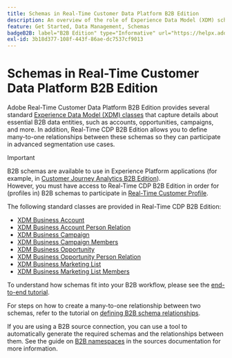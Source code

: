 ```yaml
---
title: Schemas in Real-Time Customer Data Platform B2B Edition
description: An overview of the role of Experience Data Model (XDM) schemas in Adobe Real-Time Customer Data Platform B2B Edition.
feature: Get Started, Data Management, Schemas
badgeB2B: label="B2B Edition" type="Informative" url="https://helpx.adobe.com/legal/product-descriptions/real-time-customer-data-platform-b2b-edition-prime-and-ultimate-packages.html newtab=true"
exl-id: 3b18d377-108f-443f-86ae-dc7537cf9013
---
```

# Schemas in Real-Time Customer Data Platform B2B Edition

Adobe Real-Time Customer Data Platform B2B Edition provides several standard [Experience Data Model (XDM) classes](../../xdm/schema/composition.md#class) that capture details about essential B2B data entities, such as accounts, opportunities, campaigns, and more. In addition, Real-Time CDP B2B Edition allows you to define many-to-one relationships between these schemas so they can participate in advanced segmentation use cases.

>[!IMPORTANT]
>
>B2B schemas are available to use in Experience Platform applications (for example, in [Customer Journey Analytics B2B Edition](https://experienceleague.adobe.com/en/docs/analytics-platform/using/cja-overview/cja-b2b/cja-b2b-edition)). <br/>However, you must have access to Real-Time CDP B2B Edition in order for (profiles in) B2B schemas to participate in [Real-Time Customer Profile](../../profile/home.md).

The following standard classes are provided in Real-Time CDP B2B Edition:

* [XDM Business Account](../../xdm/classes/b2b/business-account.md)
* [XDM Business Account Person Relation](../../xdm/classes/b2b/business-account-person-relation.md)
* [XDM Business Campaign](../../xdm/classes/b2b/business-campaign.md)
* [XDM Business Campaign Members](../../xdm/classes/b2b/business-campaign-members.md)
* [XDM Business Opportunity](../../xdm/classes/b2b/business-opportunity.md)
* [XDM Business Opportunity Person Relation](../../xdm/classes/b2b/business-opportunity-person-relation.md)
* [XDM Business Marketing List](../../xdm/classes/b2b/business-marketing-list.md)
* [XDM Business Marketing List Members](../../xdm/classes/b2b/business-marketing-list-members.md)

To understand how schemas fit into your B2B workflow, please see the [end-to-end tutorial](../b2b-tutorial.md).

For steps on how to create a many-to-one relationship between two schemas, refer to the tutorial on [defining B2B schema relationships](../../xdm/tutorials/relationship-b2b.md).

If you are using a B2B source connection, you can use a tool to automatically generate the required schemas and the relationships between them. See the guide on [B2B namespaces](../../sources/connectors/adobe-applications/marketo/marketo-namespaces.md) in the sources documentation for more information.
